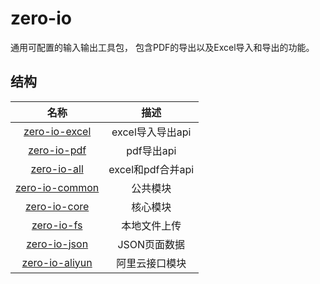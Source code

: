 <!--
Copyright (c) Dell Inc., or its subsidiaries. All Rights Reserved.

Licensed under the Apache License, Version 2.0 (the "License");
you may not use this file except in compliance with the License.
You may obtain a copy of the License at

    http://www.apache.org/licenses/LICENSE-2.0
-->

# zero-io

通用可配置的输入输出工具包， 包含PDF的导出以及Excel导入和导出的功能。

## 结构

|               **名称**               |     **描述**     |
|:----------------------------------:|:--------------:|
|  [zero-io-excel](./zero-io-excel)  |  excel导入导出api  |
|    [zero-io-pdf](./zero-io-pdf)    |    pdf导出api    |
|    [zero-io-all](./zero-io-all)    | excel和pdf合并api |
| [zero-io-common](./zero-io-common) |      公共模块      |
|   [zero-io-core](./zero-io-core)   |      核心模块      |
|     [zero-io-fs](./zero-io-fs)     |     本地文件上传     |
|    [zero-io-json](./zero-io-fs)     | JSON页面数据 |
| [zero-io-aliyun](./zero-io-aliyun) |    阿里云接口模块     |

